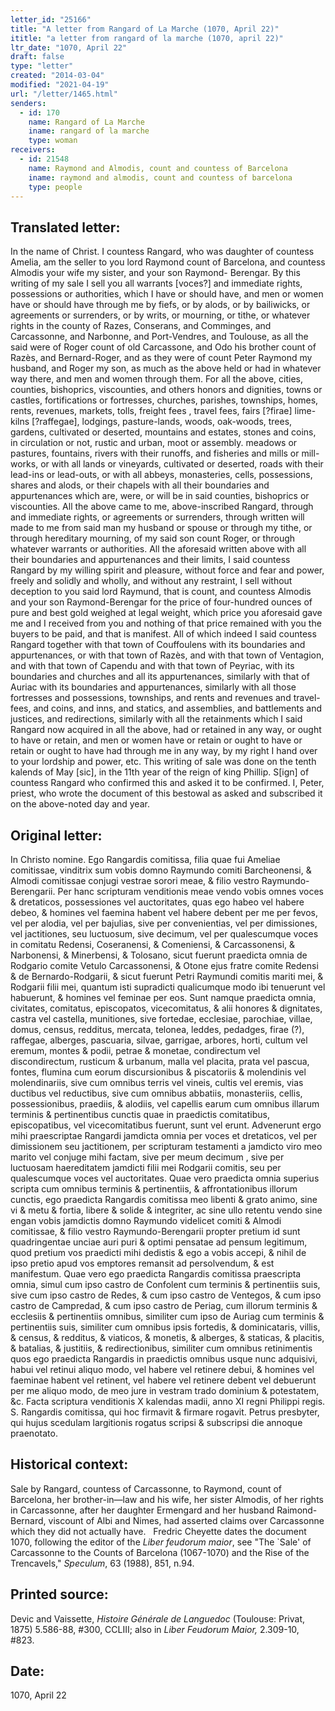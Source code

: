 ```yaml
---
letter_id: "25166"
title: "A letter from Rangard of La Marche (1070, April 22)"
ititle: "a letter from rangard of la marche (1070, april 22)"
ltr_date: "1070, April 22"
draft: false
type: "letter"
created: "2014-03-04"
modified: "2021-04-19"
url: "/letter/1465.html"
senders:
  - id: 170
    name: Rangard of La Marche
    iname: rangard of la marche
    type: woman
receivers:
  - id: 21548
    name: Raymond and Almodis, count and countess of Barcelona
    iname: raymond and almodis, count and countess of barcelona
    type: people
---
```

<h2> Translated letter:</h2>In the name of Christ.  I countess Rangard, who was daughter of countess Amelia, am the seller to you lord Raymond count of Barcelona, and countess Almodis your wife my sister, and your son Raymond- Berengar.  By this writing of my sale I sell you all warrants [voces?] and immediate rights, possessions or authorities, which I have or should have, and men or women have or should have through me by fiefs, or by alods, or by bailiwicks, or agreements or surrenders, or by writs, or mourning, or tithe, or whatever rights in the county of Razes, Conserans, and Comminges,  and  Carcassonne, and Narbonne, and Port-Vendres, and Toulouse, as all the said were of Roger count of old Carcassone, and Odo his brother count of Razès, and Bernard-Roger, and as they were of count Peter Raymond my husband, and Roger my son, as much as the above held or had in whatever way there, and men and women through them.   For all the above, cities, counties, bishoprics, viscounties, and others honors and dignities, towns or castles, fortifications or fortresses, churches, parishes, townships, homes, rents, revenues, markets, tolls, freight fees , travel fees, fairs [?firae] lime-kilns [?raffegae], lodgings, pasture-lands, woods,  oak-woods, trees, gardens, cultivated or deserted, mountains and estates, stones and coins, in circulation or not, rustic and urban, moot or assembly. meadows or pastures, fountains, rivers with their runoffs, and fisheries and mills or mill-works, or with all lands or vineyards, cultivated or deserted, roads with their lead-ins or lead-outs, or with all abbeys, monasteries, cells, possessions, shares and alods, or their chapels with all their boundaries and appurtenances which are, were, or will be in said counties, bishoprics or viscounties.  All the above came to me, above-inscribed Rangard, through  and immediate rights, or agreements or surrenders, through written will made to me from said man my husband or spouse or through my tithe, or through hereditary mourning, of my said son count Roger, or through whatever warrants or authorities.  All the aforesaid written above with all their boundaries and appurtenances and their limits, I said countess Rangard by my willing spirit and pleasure, without force and fear and power, freely and solidly and wholly, and without any restraint, I sell without deception to you said lord Raymund, that is count, and countess Almodis and your son Raymond-Berengar for the price of four-hundred ounces of pure and best gold weighed at legal weight, which price you aforesaid gave me and I received from you and nothing of that price remained with you the buyers to be paid, and that is manifest.   All of which indeed I said countess Rangard together with that town of Couffoulens with its boundaries and appurtenances, or with that town of Razès, and with that town of Ventagion, and with that town of Capendu and with that town of Peyriac, with its boundaries and churches and all its appurtenances, similarly with that of Auriac with its boundaries and appurtenances, similarly with all those fortresses and possessions, townships, and rents and revenues and travel-fees, and coins, and inns, and statics, and assemblies, and battlements  and justices, and redirections, similarly with all the retainments which I said Rangard now acquired in all the above, had or retained in any way, or ought to have or retain, and men or women have or retain or ought to have or retain or ought to have had through me in any way, by my right I hand over to your lordship and power, etc.  This writing of sale was done on the tenth kalends of May [sic], in the 11th year of the reign of king Phillip.  S[ign] of countess Rangard who confirmed  this and asked it to be confirmed.  I, Peter, priest, who wrote the document of this bestowal as asked and subscribed it on the above-noted day and year.




<h2 class="mt-4"> Original letter:</h2>In Christo nomine.  Ego Rangardis comitissa, filia quae fui Ameliae comitissae, vinditrix sum vobis domno Raymundo comiti Barcheonensi, & Almodi comitissae conjugi vestrae sorori meae, & filio vestro Raymundo-Berengarii.  Per hanc scripturam venditionis meae vendo vobis omnes voces & dretaticos, possessiones vel auctoritates, quas ego habeo vel habere debeo,  & homines vel faemina habent vel habere debent per me per fevos, vel per alodia, vel per bajulias, sive per convenientias, vel per dimissiones, vel jactitiones, seu luctuosum, sive decimum, vel per qualescumque voces in comitatu Redensi, Coseranensi, & Comeniensi, & Carcassonensi, & Narbonensi, & Minerbensi, & Tolosano, sicut fuerunt praedicta omnia de Rodgario comite Vetulo Carcassonensi, & Otone ejus fratre comite Redensi & de Bernardo-Rodgarii, & sicut fuerunt Petri Raymundi comitis mariti mei, & Rodgarii filii mei, quantum isti supradicti  qualicumque modo ibi tenuerunt vel habuerunt, & homines vel feminae per eos.  Sunt namque praedicta omnia, civitates, comitatus,  episcopatos, vicecomitatus, & alii honores & dignitates, castra vel castella, munitiones, sive fortedae, ecclesiae, parochiae, villae, domus, census, redditus, mercata, telonea, leddes, pedadges, firae (?), raffegae, alberges, pascuaria, silvae, garrigae, arbores, horti, cultum vel eremum, montes & podii, petrae  & monetae, condirectum vel discondirectum, rusticum & urbanum, malla vel placita, prata vel pascua, fontes, flumina cum eorum discursionibus & piscatoriis & molendinis vel molendinariis, sive cum omnibus terris vel vineis, cultis vel eremis, vias ductibus vel reductibus, sive cum omnibus abbatiis, monasteriis, cellis, possessionibus, praediis, & alodiis, vel capellis earum cum omnibus illarum terminis & pertinentibus cunctis quae in praedictis comitatibus, episcopatibus, vel vicecomitatibus fuerunt, sunt vel erunt.   Advenerunt ergo mihi praescriptae Rangardi jamdicta omnia per voces et dretaticos, vel per dimissionem seu jactitionem,  per scripturam testamenti  a jamdicto viro meo marito vel conjuge mihi factam, sive per meum decimum , sive per luctuosam haereditatem jamdicti filii mei Rodgarii comitis, seu per qualescumque voces vel auctoritates.   Quae vero praedicta omnia superius scripta cum omnibus terminis & pertinentiis, & affrontationibus  illorum cunctis, ego praedicta Rangardis comitissa meo libenti & grato animo, sine vi & metu & fortia, libere & solide & integriter, ac sine ullo retentu vendo sine engan vobis jamdictis domno Raymundo videlicet comiti & Almodi comitissae, & filio vestro Raymundo-Berengarii propter pretium id sunt quadringentae unciae auri puri & optimi pensatae ad pensum legitimum, quod pretium vos praedicti mihi dedistis & ego a  vobis accepi, & nihil de ipso pretio apud vos emptores remansit ad persolvendum, & est manifestum.  Quae vero ego praedicta Rangardis comitissa praescripta omnia, simul cum ipso castro de Confolent cum terminis & pertinentiis suis, sive cum ipso castro de Redes, & cum ipso castro de Ventegos, & cum ipso castro de Campredad, & cum ipso castro de Periag, cum illorum terminis & ecclesiis & pertinentiis omnibus,  similiter cum ipso de Auriag cum terminis & pertinentiis suis, similiter cum omnibus ipsis fortedis, & dominicataris, villis, & census, & redditus, & viaticos, & monetis, & alberges, & staticas, & placitis, & batalias, & justitiis, & redirectionibus, similiter cum omnibus retinimentis quos ego praedicta Rangardis in praedictis omnibus usque nunc adquisivi, habui vel retinui aliquo modo, vel habere vel retinere debui, & homines vel faeminae habent vel retinent, vel habere vel retinere debent vel debuerunt per me aliquo modo, de meo jure in vestram trado dominium & potestatem, &c.  Facta scriptura venditionis X kalendas madii, anno XI regni Philippi regis.  S. Rangardis comitissa, qui hoc firmavit & firmare rogavit.  Petrus presbyter, qui hujus scedulam largitionis rogatus scripsi & subscripsi die annoque praenotato. 




<h2 class="mt-4"> Historical context:</h2><p>Sale by Rangard, countess of Carcassonne, to Raymond, count of Barcelona, her brother-in—law and his wife, her sister Almodis, of her rights in Carcassonne, after her daughter Ermengard and her husband Raimond-Bernard, viscount of Albi and Nimes, had asserted claims over Carcassonne which they did not actually have. &nbsp; Fredric Cheyette dates the document 1070, following the editor of the <em>Liber feudorum maior</em>, see "The `Sale' of Carcassonne to the Counts of Barcelona (1067-1070) and the Rise of the Trencavels," <em>Speculum</em>, 63 (1988), 851, n.94.&nbsp;</p><h2 class="mt-4"> Printed source:</h2><p>Devic and Vaissette,<em> Histoire Générale de Languedoc</em> (Toulouse: Privat, 1875) 5.586-88, #300, CCLIII; also in <em>Liber Feudorum Maior,</em> 2.309-10, #823.</p><h2 class="mt-4"> Date:</h2>1070, April 22